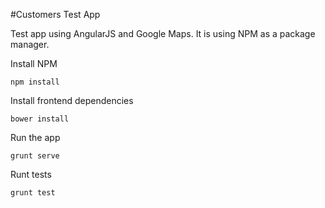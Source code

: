 #Customers Test App

Test app using AngularJS and Google Maps.
It is using NPM as a package manager.

Install NPM
```
npm install
```

Install frontend dependencies
```
bower install
```

Run the app
```
grunt serve
```

Runt tests
```
grunt test
```


